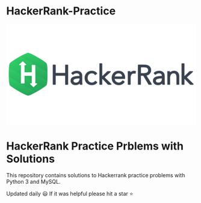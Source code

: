 # HackerRank-Practice
![](https://github.com/jjoshi6/HackerRank-Practice/blob/main/Images/HackerRank%20Logo.png)
# HackerRank Practice Prblems with Solutions
This repository contains solutions to Hackerrank practice problems with Python 3 and MySQL.

Updated daily :smiley: If it was helpful please hit a star :star:
